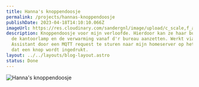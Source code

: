 ```yaml
---
title: Hanna's knoppendoosje
permalink: /projects/hannas-knoppendoosje
publishDate: 2023-04-18T14:10:10.066Z
imageUrl: https://res.cloudinary.com/sandergnl/image/upload/c_scale,f_auto,q_auto,w_960/v1694462168/Hanna%27s%20knoppendoosje.jpg
description: Knoppendoosje voor mijn verloofde. Hierdoor kan ze haar bureaulamp,
  de kantoorlamp en de verwarming vanaf d'r bureau aanzetten. Werkt via Home
  Assistant door een MQTT request te sturen naar mijn homeserver op het moment
  dat een knop wordt ingedrukt.
layout: ../../layouts/blog-layout.astro
status: Done
---
```

![Hanna's knoppendoosje](https://res.cloudinary.com/sandergnl/image/upload/c_scale,f_auto,q_auto,w_960/v1694462168/Hanna%27s%20knoppendoosje.jpg)